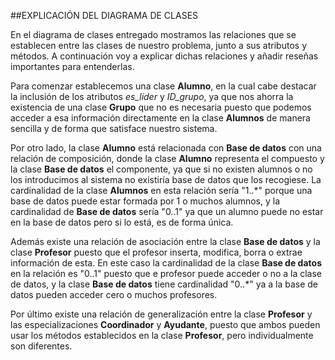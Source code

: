 ##EXPLICACIÓN DEL DIAGRAMA DE CLASES

En el diagrama de clases entregado mostramos las relaciones que se establecen entre las clases de nuestro problema, junto a sus atributos y métodos. A continuación voy a explicar dichas relaciones y añadir reseñas importantes para entenderlas.

Para comenzar establecemos una clase **Alumno**, en la cual cabe destacar la inclusión de los atributos *es_líder* y *ID_grupo*, ya que nos ahorra la existencia de una clase **Grupo** que no es necesaria puesto que podemos acceder a esa información directamente en la clase **Alumnos** de manera sencilla y de forma que satisface nuestro sistema.

Por otro lado, la clase **Alumno** está relacionada con **Base de datos** con una relación de composición, donde la clase **Alumno** representa el compuesto y la clase **Base de datos** el componente, ya que si no existen alumnos o no los introducimos al sistema no existiría base de datos que los recogiese. La cardinalidad de la clase **Alumnos** en esta relación sería "1..*" porque una base de datos puede estar formada por 1 o muchos alumnos, y la cardinalidad de **Base de datos** sería "0..1" ya que un alumno puede no estar en la base de datos pero si lo está, es de forma única.

Además existe una relación de asociación entre la clase **Base de datos** y la clase **Profesor** puesto que el profesor inserta, modifica, borra o extrae información de esta. En este caso la cardinalidad de la clase **Base de datos** en la relación es "0..1" puesto que e profesor puede acceder o no a la clase de datos, y la clase **Base de datos** tiene cardinalidad "0..*" ya a la base de datos pueden acceder cero o muchos profesores.

Por último existe una relación de generalización entre la clase **Profesor** y las especializaciones **Coordinador** y **Ayudante**, puesto que ambos pueden usar los métodos establecidos en la clase **Profesor**, pero individualmente son diferentes.